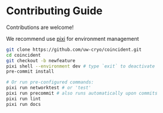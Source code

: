 # Contributing Guide

Contributions are welcome!

We recommend use [pixi](https://pixi.sh) for environment management

```bash
git clone https://github.com/uw-cryo/coincident.git
cd coincident
git checkout -b newfeature
pixi shell --environment dev # type `exit` to deactivate
pre-commit install

# Or run pre-configured commands:
pixi run networktest # or 'test'
pixi run precommit # also runs automatically upon commits
pixi run lint
pixi run docs
```
